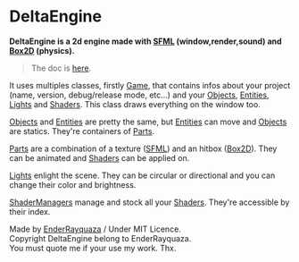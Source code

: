 DeltaEngine
===========
__DeltaEngine is a 2d engine made with [SFML](sfml-dev.org "SFML") (window,render,sound) and [Box2D](box2d.ord "Box2D") (physics).__

> The doc is [here](doc/annotated.html "Doc").

It uses multiples classes, firstly [Game](), that contains infos about your project (name, version, debug/release mode, etc...) and your [Objects](),
[Entities](), [Lights]() and [Shaders]().
This class draws everything on the window too.

[Objects]() and [Entities]() are pretty the same, but [Entities]() can move and [Objects]() are statics.
They're containers of [Parts]().

[Parts]() are a combination of a texture ([SFML](sfml-dev.org "SFML")) and an hitbox ([Box2D](box2d.ord "Box2D")).
They can be animated and [Shaders]() can be applied on.
 
[Lights]() enlight the scene. They can be circular or directional and you can change their color and brightness.
 
[ShaderManagers]() manage and stock all your [Shaders]().
They're accessible by their index.

Made by [EnderRayquaza](https://github.com/EnderRayquaza, "My Github") / Under MIT Licence. <br/>
Copyright DeltaEngine belong to EnderRayquaza. <br/>
You must quote me if your use my work. Thx. <br/>
